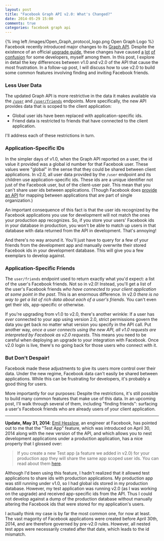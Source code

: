 ```yaml
---
layout: post
title: "Facebook Graph API v2.0: What's Changed?"
date: 2014-05-29 15:00
comments: true
categories: facebook graph api
---
```


{% img left /images/Open_Graph_protocol_logo.png Open Graph Logo %}
Facebook recently introduced major changes to its [Graph API](https://developers.facebook.com/docs/graph-api/reference/v2.0).
Despite the existence of an official [upgrade guide](https://developers.facebook.com/docs/games/migrate), these changes have caused
[a](http://stackoverflow.com/questions/23400204/get-facebook-friends-with-graph-api-v-2-0/)
[lot](http://stackoverflow.com/questions/23435961/fetching-list-of-friends-using-facebook-2-0)
[of](http://stackoverflow.com/questions/23836869/facebook-request-dialog-returning-invalid-user-ids)
[confusion](http://stackoverflow.com/questions/23417356/facebook-graph-api-v2-0-me-friends-returns-empty-or-only-friends-who-also-use-m)
for some developers, myself among them.
In this post, I explore in detail the key differences between v1.0 and v2.0 of the API that cause the most frustration.
In a follow-up post, I will discuss how to use v2.0 to build some common features involving finding and inviting Facebook friends.

<!-- more -->

### Less User Data

The updated Graph API is more restrictive in the data it makes available via the [`/user`](https://developers.facebook.com/docs/graph-api/reference/v2.0/user/) and [`/user/friends`](https://developers.facebook.com/docs/graph-api/reference/v2.0/user/friends/) endpoints.
More specifically, the new API provides data that is scoped to the client application:

* Global user ids have been replaced with application-specific ids.
* Friend data is restricted to friends that have connected to the client application.

I'll address each of these restrictions in turn.

### Application-Specific IDs

In the simpler days of v1.0, when the Graph API reported on a user, the id value it provided was a global id number for that Facebook user.
These values were "global" in the sense that they could be shared between client applications.
In v2.0, all user data provided by the `/user` endpoint and its children use application-specific ids.
These ids are a unique identifier not just of the Facebook user, but of the client-user pair.
This mean that you can't share user ids between applications.
(Though Facebook does [provide an API](https://developers.facebook.com/docs/apps/for-business) for mapping between applications that are part of single organization.)

An important consequence of this fact is that the user ids recognized by the Facebook applications you use for development will not match the ones your production app recognizes.
So, if you store your users' Facebook ids in your database in production, you won't be able to match up users in that database with data returned from the API in development.
That's annoying!

And there's no way around it.
You'll just have to query for a few of your friends from the development app and manually overwrite their stored Facebook ids in your development database.
This will give you a few exemplars to develop against.

### Application-Specific Friends

The `user/friends` endpoint used to return exactly what you'd expect: a list of the user's Facebook friends.
Not so in v2.0!
Instead, you'll get a list of the user's Facebook friends *who have connected to your client application at some point in the past*.
This is an enormous difference.
In v2.0 *there is no way to get a list of rich data about each of a user's friends*.
You can't even get their ids, app-specific or otherwise.

If you're upgrading from v1.0 to v2.0, there's another wrinkle:
If a user has *ever* connected to your app using version 2.0, strict permissions govern the data you get back no matter what version you specify in the API call.
Put another way, *once a user connects using the new API, all v1.0 requests are interpreted by Facebook as v2.0 requests*.
This means you need to be careful when deploying an upgrade to your integration with Facebook.
Once v2.0 login is live, there's no going back for those users who connect with it.

### But Don't Despair!

Facebook made these adjustments to give its users more control over their data.
Under the new regime, Facebook data can't easily be shared between applications.
While this can be frustrating for developers, it's probably a good thing for users. 

More importantly for our purposes: Despite the restrictions, it's still possible to build many common features that make use of this data.
In an upcoming post, I'll walk through several of them, including "finding friends": surfacing a user's Facebook friends who are already users of your client application.

---

**Update, May 31, 2014**: [Emil Hesslow](https://twitter.com/EmilHesslow), an engineer at Facebook, has pointed out to me that the "Test App" feature, which was introduced on April 30, 2014 along with the new version of the API, and which allows you to nest development applications under a production application, has a nice property that I glossed over:

> If you create a new Test app (a feature we added in v2.0) for your production app they will share the same app scoped user ids. You can read about them [here](https://developers.facebook.com/docs/apps/test-apps).

Although I'd been using this feature, I hadn't realized that it allowed test applications to share ids with production applications.
My production app was still running under v1.0, so I had global ids stored in my production database.
However, my test application was running v2.0 (as I was working on the upgrade) and received app-specific ids from the API.
Thus I could not develop against a dump of the production database without manually altering the Facebook ids that were stored for my application's users.

I actually think my case is by far the most common one, for now at least.
The vast magority of Facebook applications were created before April 30th, 2014, and are therefore governed by pre-v2.0 rules.
However, all nested test apps were necessarily created after that date, which leads to the id mismatch.
